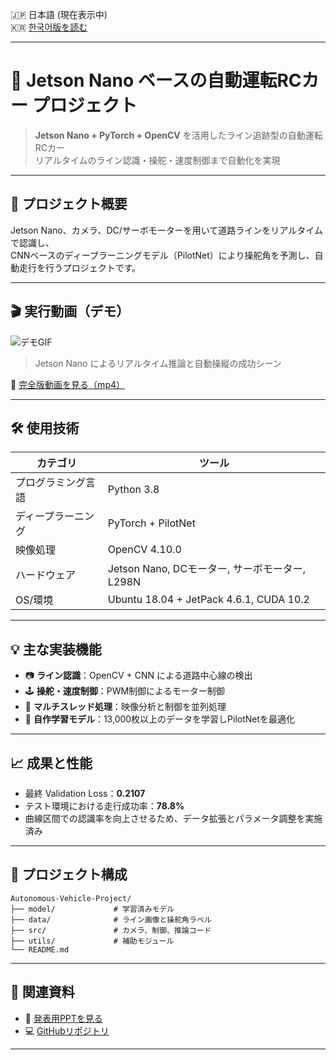 🇯🇵 日本語 (現在表示中)  
🇰🇷 [한국어版を読む](README_kr.md)

---

# 🚗 Jetson Nano ベースの自動運転RCカー プロジェクト

> **Jetson Nano + PyTorch + OpenCV** を活用したライン追跡型の自動運転RCカー  
> リアルタイムのライン認識・操舵・速度制御まで自動化を実現

---

## 🧠 プロジェクト概要

Jetson Nano、カメラ、DC/サーボモーターを用いて道路ラインをリアルタイムで認識し、  
CNNベースのディープラーニングモデル（PilotNet）により操舵角を予測し、自動走行を行うプロジェクトです。

---

## 🎬 実行動画（デモ）

![デモGIF](./jetson_rc_car_demo.gif)  
> Jetson Nano によるリアルタイム推論と自動操縦の成功シーン

🔗 [完全版動画を見る（mp4）](https://github.com/mj99k14/self-driving-rc-car/blob/main/KakaoTalk_20241217_204918887.mp4)

---

## 🛠 使用技術

| カテゴリ | ツール |
|----------|--------|
| プログラミング言語 | Python 3.8 |
| ディープラーニング | PyTorch + PilotNet |
| 映像処理 | OpenCV 4.10.0 |
| ハードウェア | Jetson Nano, DCモーター, サーボモーター, L298N |
| OS/環境 | Ubuntu 18.04 + JetPack 4.6.1, CUDA 10.2 |

---

## 💡 主な実装機能

- 📷 **ライン認識**：OpenCV + CNN による道路中心線の検出  
- 🕹 **操舵・速度制御**：PWM制御によるモーター制御  
- 🔀 **マルチスレッド処理**：映像分析と制御を並列処理  
- 🧠 **自作学習モデル**：13,000枚以上のデータを学習しPilotNetを最適化  

---

## 📈 成果と性能

- 最終 Validation Loss：**0.2107**
- テスト環境における走行成功率：**78.8%**
- 曲線区間での認識率を向上させるため、データ拡張とパラメータ調整を実施済み

---

## 📂 プロジェクト構成

```
Autonomous-Vehicle-Project/
├── model/             # 学習済みモデル
├── data/              # ライン画像と操舵角ラベル
├── src/               # カメラ、制御、推論コード
├── utils/             # 補助モジュール
└── README.md
```

---

## 📎 関連資料

- 📄 [発表用PPTを見る](https://github.com/mj99k14/self-driving-rc-car/blob/main/잿슨나노제출.pptx)
- 💻 [GitHubリポジトリ](https://github.com/mj99k14/self-driving-rc-car)

---